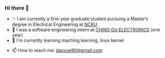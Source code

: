 ### Hi there 👋


<!-- **daoxuewu/daoxuewu** is a ✨ _special_ ✨ repository because its `README.md` (this file) appears on your GitHub profile. -->

- ✨ I am currently a first-year graduate student pursuing a Master’s degree in Electrical Engineering at [NCKU](https://web.ncku.edu.tw/).
- 🔭 I was a software engineering intern at [CHING GU ELECTRONICS](https://www.cg119.com.tw/) (one year)
- 🌱 I'm currently learning maching learning, linux kernel
<!-- - 👯 I’m looking to collaborate on ...
- 🤔 I’m looking for help with ...
- 💬 Ask me about ... -->
- 📫 How to reach me: daoxue90@gmail.com
<!-- - 😄 Pronouns: ...
- ⚡ Fun fact: ... -->


